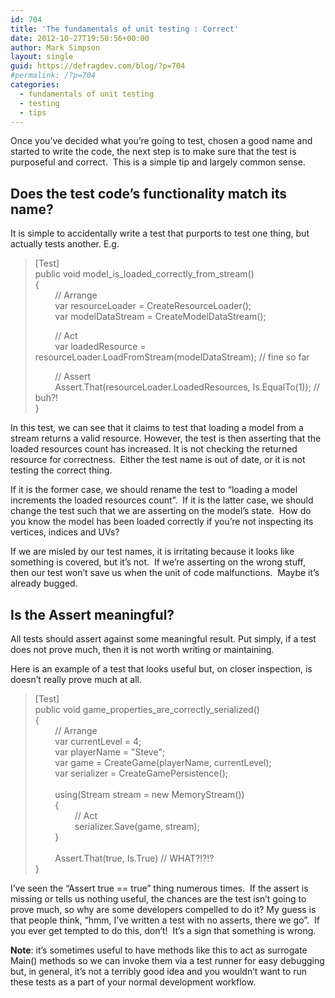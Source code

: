 ```yaml
---
id: 704
title: 'The fundamentals of unit testing : Correct'
date: 2012-10-27T19:50:56+00:00
author: Mark Simpson
layout: single
guid: https://defragdev.com/blog/?p=704
#permalink: /?p=704
categories:
  - fundamentals of unit testing
  - testing
  - tips
---
```

Once you’ve decided what you’re going to test, chosen a good name and started to write the code, the next step is to make sure that the test is purposeful and correct.&#160; This is a simple tip and largely common sense.

## Does the test code’s functionality match its name?

It is simple to accidentally write a test that purports to test one thing, but actually tests another. E.g. 

> [Test]  
> public void model\_is\_loaded\_correctly\_from_stream()  
> {  
> &#160;&#160;&#160;&#160;&#160;&#160;&#160; // Arrange  
> &#160;&#160;&#160;&#160;&#160;&#160;&#160; var resourceLoader = CreateResourceLoader();  
> &#160;&#160;&#160;&#160;&#160;&#160;&#160; var modelDataStream = CreateModelDataStream();
> 
> &#160;&#160;&#160;&#160;&#160;&#160;&#160; // Act  
> &#160;&#160;&#160;&#160;&#160;&#160;&#160; var loadedResource = resourceLoader.LoadFromStream(modelDataStream); // fine so far
> 
> &#160;&#160;&#160;&#160;&#160;&#160;&#160; // Assert  
> &#160;&#160;&#160;&#160;&#160;&#160;&#160; Assert.That(resourceLoader.LoadedResources, Is.EqualTo(1)); // buh?!  
> }

In this test, we can see that it claims to test that loading a model from a stream returns a valid resource. However, the test is then asserting that the loaded resources count has increased. It is not checking the returned resource for correctness.&#160; Either the test name is out of date, or it is not testing the correct thing.&#160; 

If it is the former case, we should rename the test to “loading a model increments the loaded resources count”.&#160; If it is the latter case, we should change the test such that we are asserting on the model’s state.&#160; How do you know the model has been loaded correctly if you’re not inspecting its vertices, indices and UVs?

If we are misled by our test names, it is irritating because it looks like something is covered, but it’s not.&#160; If we’re asserting on the wrong stuff, then our test won’t save us when the unit of code malfunctions.&#160; Maybe it’s already bugged.

## Is the Assert meaningful?

All tests should assert against some meaningful result. Put simply, if a test does not prove much, then it is not worth writing or maintaining.

Here is an example of a test that looks useful but, on closer inspection, is doesn&#8217;t really prove much at all. 

> [Test]  
> public void game\_properties\_are\_correctly\_serialized()  
> {  
> &#160;&#160;&#160;&#160;&#160;&#160;&#160; // Arrange  
> &#160;&#160;&#160;&#160;&#160;&#160;&#160; var currentLevel = 4;  
> &#160;&#160;&#160;&#160;&#160;&#160;&#160; var playerName = "Steve";  
> &#160;&#160;&#160;&#160;&#160;&#160;&#160; var game = CreateGame(playerName, currentLevel);&#160;&#160;&#160;&#160;&#160;&#160;&#160;&#160;&#160;&#160;&#160;&#160;&#160;&#160;&#160;  
> &#160;&#160;&#160;&#160;&#160;&#160;&#160; var serializer = CreateGamePersistence();  
> &#160;&#160;&#160;&#160;&#160;&#160;&#160;  
> &#160;&#160;&#160;&#160;&#160;&#160;&#160; using(Stream stream = new MemoryStream())  
> &#160;&#160;&#160;&#160;&#160;&#160;&#160; {  
> &#160;&#160;&#160;&#160;&#160;&#160;&#160;&#160;&#160;&#160;&#160;&#160;&#160;&#160;&#160; // Act  
> &#160;&#160;&#160;&#160;&#160;&#160;&#160;&#160;&#160;&#160;&#160;&#160;&#160;&#160;&#160; serializer.Save(game, stream);  
> &#160;&#160;&#160;&#160;&#160;&#160;&#160; }  
> &#160;&#160;&#160;&#160;&#160;&#160;&#160;&#160;  
> &#160;&#160;&#160;&#160;&#160;&#160;&#160; Assert.That(true, Is.True) // WHAT?!?!?  
> }

I’ve seen the “Assert true == true” thing numerous times.&#160; If the assert is missing or tells us nothing useful, the chances are the test isn’t going to prove much, so why are some developers compelled to do it? My guess is that people think, “hmm, I’ve written a test with no asserts, there we go”.&#160; If you ever get tempted to do this, don’t!&#160; It’s a sign that something is wrong.

**Note**: it’s sometimes useful to have methods like this to act as surrogate Main() methods so we can invoke them via a test runner for easy debugging but, in general, it’s not a terribly good idea and you wouldn’t want to run these tests as a part of your normal development workflow.
